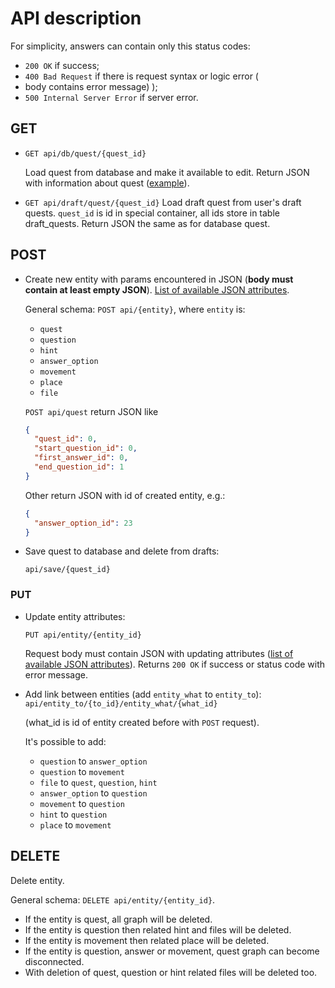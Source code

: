 # API description
For simplicity, answers can contain only this status codes:
* `200 OK` if success;
* `400 Bad Request` if there is request syntax or logic error (
* body contains error message)
  );
* `500 Internal Server Error` if server error.

## GET
* `GET api/db/quest/{quest_id}`

    Load quest from database and make it available to edit.
Return JSON with information about quest ([example](example.md)).

* `GET api/draft/quest/{quest_id}`
    Load draft quest from user's draft quests. `quest_id` is
    id in special container, all ids store in table draft_quests.
Return JSON the same as for database quest.

## POST
* Create new entity with params encountered in JSON 
  (**body must contain at least empty JSON**). 
  [List of available JSON attributes](available_attrs.md).

  General schema:
  `POST api/{entity}`, where `entity` is:
  * `quest`
  * `question`
  * `hint`
  * `answer_option`
  * `movement`
  * `place`
  * `file`

  `POST api/quest` return JSON like
    ```json
    {
      "quest_id": 0,
      "start_question_id": 0,
      "first_answer_id": 0,
      "end_question_id": 1
    } 
    ```
  Other return JSON with id of created entity, e.g.:
  ```json
  {
    "answer_option_id": 23
  }
  ```
  
* Save quest to database and delete from drafts:

    `api/save/{quest_id}`

### PUT
* Update entity attributes:

    `PUT api/entity/{entity_id}`
    
    Request body must contain JSON with updating 
attributes ([list of available JSON attributes](available_attrs.md)).
Returns `200 OK` if success or status code with error message.

* Add link between entities
  (add `entity_what` to `entity_to`):
    `api/entity_to/{to_id}/entity_what/{what_id}`

    (what_id is id of entity created before with `POST` request).
    
    It's possible to add:
    * `question` to `answer_option`
    * `question` to `movement`
    * `file` to `quest`, `question`, `hint`
    * `answer_option` to `question`
    * `movement` to `question`
    * `hint` to `question`
    * `place` to `movement`
  
## DELETE
Delete entity.

General schema: `DELETE api/entity/{entity_id}`.

* If the entity is quest, all graph will be deleted.
* If the entity is question then related hint and files will be deleted.
* If the entity is  movement then related place 
will be deleted.
* If the entity is question, answer or movement, quest graph
can become disconnected.
* With deletion of quest, question or hint related files 
will be deleted too.